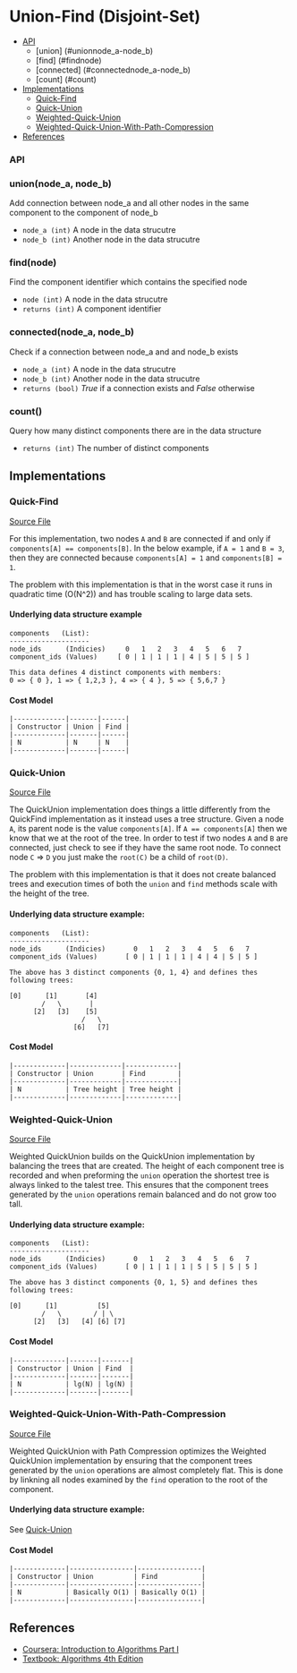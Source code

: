 # Union-Find (Disjoint-Set)

+ [API](#api)
  + [union] (#unionnode_a-node_b)
  + [find] (#findnode)
  + [connected] (#connectednode_a-node_b)
  + [count] (#count)
+ [Implementations](#implementations)
  + [Quick-Find](#quick-find)
  + [Quick-Union](#quick-union)
  + [Weighted-Quick-Union](#weighted-quick-union)
  + [Weighted-Quick-Union-With-Path-Compression](#weighted-quick-union-with-path-compression)
+ [References](#references)

### API

### union(node_a, node_b)
Add connection between node_a and all other nodes in the same component to the component of node_b
  + `node_a (int)` A node in the data strucutre
  + `node_b (int)` Another node in the data strucutre

### find(node)
Find the component identifier which contains the specified node
  + `node (int)` A node in the data strucutre
  + `returns (int)` A component identifier

### connected(node_a, node_b)
Check if a connection between node_a and and node_b exists
  + `node_a (int)` A node in the data strucutre
  + `node_b (int)` Another node in the data strucutre
  + `returns (bool)` *True* if a connection exists and *False* otherwise

### count()
Query how many distinct components there are in the data structure
  + `returns (int)` The number of distinct components

## Implementations

### Quick-Find

[Source File](quick_find.py)

For this implementation, two nodes `A` and `B` are connected if and only if `components[A] == components[B]`. In the below example, if `A = 1` and `B = 3`, then they are connected because `components[A] = 1` and `components[B] = 1`.

The problem with this implementation is that in the worst case it runs in quadratic time (O(N^2)) and has trouble scaling to large data sets.

#### Underlying data structure example
```
components   (List):
--------------------
node_ids      (Indicies)     0   1   2   3   4   5   6   7
component_ids (Values)     [ 0 | 1 | 1 | 1 | 4 | 5 | 5 | 5 ]

This data defines 4 distinct components with members:
0 => { 0 }, 1 => { 1,2,3 }, 4 => { 4 }, 5 => { 5,6,7 }
```

#### Cost Model
```
|-------------|-------|------|
| Constructor | Union | Find |
|-------------|-------|------|
| N           | N     | N    |
|-------------|-------|------|
```

### Quick-Union

[Source File](quick_union.py)

The QuickUnion implementation does things a little differently from the QuickFind implementation as it instead uses a tree structure. Given a node `A`, its parent node is the value `components[A]`. If `A == components[A]` then we know that we at the root of the tree. In order to test if two nodes `A` and `B` are connected, just check to see if they have the same root node. To connect node `C` => `D` you just make the `root(C)` be a child of `root(D)`.

The problem with this implementation is that it does not create balanced trees and execution times of both the `union` and `find` methods scale with the height of the tree.

#### Underlying data structure example:
```
components   (List):
--------------------
node_ids      (Indicies)       0   1   2   3   4   5   6   7
component_ids (Values)       [ 0 | 1 | 1 | 1 | 4 | 4 | 5 | 5 ]

The above has 3 distinct components {0, 1, 4} and defines thes following trees:

[0]      [1]       [4]
        /   \       |
      [2]   [3]    [5]
                  /   \
                [6]   [7]
```

#### Cost Model
```
|-------------|-------------|-------------|
| Constructor | Union       | Find        |
|-------------|-------------|-------------|
| N           | Tree height | Tree height |
|-------------|-------------|-------------|
```

### Weighted-Quick-Union

[Source File](quick_union_weighted.py)

Weighted QuickUnion builds on the QuickUnion implementation by balancing the trees that are created. The height of each component tree is recorded and when preforming the `union` operation the shortest tree is always linked to the talest tree. This ensures that the component trees generated by the `union` operations remain balanced and do not grow too tall.

#### Underlying data structure example:
```
components   (List):
--------------------
node_ids      (Indicies)       0   1   2   3   4   5   6   7
component_ids (Values)       [ 0 | 1 | 1 | 1 | 5 | 5 | 5 | 5 ]

The above has 3 distinct components {0, 1, 5} and defines thes following trees:

[0]      [1]          [5]
        /   \        / | \
      [2]   [3]   [4] [6] [7]
```

#### Cost Model
```
|-------------|-------|-------|
| Constructor | Union | Find  |
|-------------|-------|-------|
| N           | lg(N) | lg(N) |
|-------------|-------|-------|
```

### Weighted-Quick-Union-With-Path-Compression

[Source File](quick_union_weighted_pc.py)

Weighted QuickUnion with Path Compression optimizes the Weighted QuickUnion implementation by ensuring that the component trees generated by the `union` operations are almost completely flat. This is done by linkning all nodes examined by the `find` operation to the root of the component.

#### Underlying data structure example:
See [Quick-Union](#weighted-quick-union)

#### Cost Model
```
|-------------|----------------|----------------|
| Constructor | Union          | Find           |
|-------------|----------------|----------------|
| N           | Basically O(1) | Basically O(1) |
|-------------|----------------|----------------|
```

## References
+ [Coursera: Introduction to Algorithms Part I](https://www.coursera.org/learn/introduction-to-algorithms)
+ [Textbook: Algorithms 4th Edition](http://algs4.cs.princeton.edu/15uf/)

